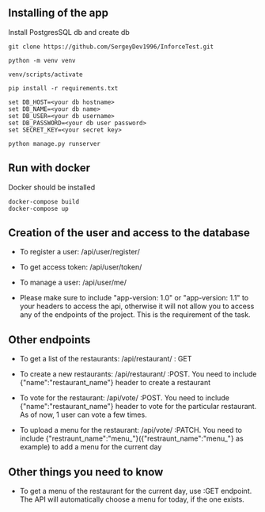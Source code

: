 ## Installing of the app

Install PostgresSQL db and create db
```shell
git clone https://github.com/SergeyDev1996/InforceTest.git

python -m venv venv

venv/scripts/activate

pip install -r requirements.txt

set DB_HOST=<your db hostname>
set DB_NAME=<your db name>
set DB_USER=<your db username>
set DB_PASSWORD=<your db user password>
set SECRET_KEY=<your secret key>

python manage.py runserver
```
## Run with docker

Docker should be installed
```shell
docker-compose build
docker-compose up
```
## Creation of the user and access to the database

* To register a user: /api/user/register/

* To get access token: /api/user/token/
* To manage a user: /api/user/me/
* Please make sure to include "app-version: 1.0" or "app-version: 1.1" to your headers to access the api, otherwise it will not allow you to access any of the endpoints of the project. This is the requirement of the task.

## Other endpoints
* To get a list of the restaurants: /api/restaurant/ : GET

* To create a new restaurants: /api/restaurant/ :POST. You need to include {"name":"restaurant_name"} header to create a restaurant

* To vote for the restaurant: /api/vote/  :POST. You need to include {"name":"restaurant_name"} header to vote for the particular restaurant. As of now, 1 user can vote a few times.

* To upload a menu for the restaurant: /api/vote/ :PATCH. You need to include {"restraunt_name":"menu_<day>"}({"restraunt_name":"menu_<monday>"} as example) to add a menu for the current day

## Other things you need to know
* To get a menu of the restaurant for the current day, use :GET endpoint. The API will automatically choose a menu for today, if the one exists. 

